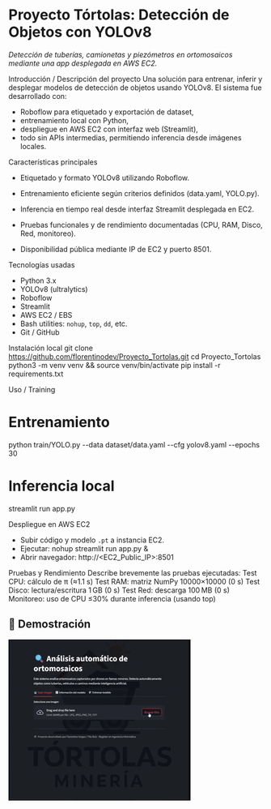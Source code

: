 # Proyecto Tórtolas: Detección de Objetos con YOLOv8
*Detección de tuberías, camionetas y piezómetros en ortomosaicos mediante una app desplegada en AWS EC2.*

Introducción / Descripción del proyecto
Una solución para entrenar, inferir y desplegar modelos de detección de objetos usando YOLOv8. El sistema fue desarrollado con:
- Roboflow para etiquetado y exportación de dataset,
- entrenamiento local con Python,
- despliegue en AWS EC2 con interfaz web (Streamlit),
- todo sin APIs intermedias, permitiendo inferencia desde imágenes locales.

Características principales
- Etiquetado y formato YOLOv8 utilizando Roboflow.

- Entrenamiento eficiente según criterios definidos (data.yaml, YOLO.py).

- Inferencia en tiempo real desde interfaz Streamlit desplegada en EC2.

- Pruebas funcionales y de rendimiento documentadas (CPU, RAM, Disco, Red, monitoreo).

- Disponibilidad pública mediante IP de EC2 y puerto 8501.

Tecnologías usadas
- Python 3.x
- YOLOv8 (ultralytics)
- Roboflow
- Streamlit
- AWS EC2 / EBS
- Bash utilities: `nohup`, `top`, `dd`, etc.
- Git / GitHub

Instalación local
git clone https://github.com/florentinodev/Proyecto_Tortolas.git
cd Proyecto_Tortolas
python3 -m venv venv && source venv/bin/activate
pip install -r requirements.txt

Uso / Training
# Entrenamiento
python train/YOLO.py --data dataset/data.yaml --cfg yolov8.yaml --epochs 30

# Inferencia local
streamlit run app.py

Despliegue en AWS EC2
- Subir código y modelo `.pt` a instancia EC2.
- Ejecutar: nohup streamlit run app.py &
- Abrir navegador: http://<EC2_Public_IP>:8501

Pruebas y Rendimiento
Describe brevemente las pruebas ejecutadas:
Test CPU: cálculo de π (≈1.1 s)
Test RAM: matriz NumPy 10000×10000 (0 s)
Test Disco: lectura/escritura 1 GB (0 s)
Test Red: descarga 100 MB (0 s)
Monitoreo: uso de CPU ≤30% durante inferencia (usando top)


## 🎥 Demostración


[![Ver video en YouTube](https://github.com/florentinodev/Proyecto_Tortolas/raw/main/assets/demo.gif.gif)](https://www.youtube.com/watch?v=Epf_IBGuYOg)


